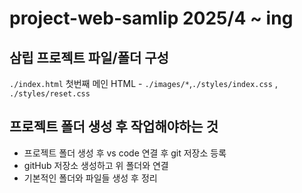 # project-web-samlip 2025/4 ~ ing
## 삼립 프로젝트 파일/폴더 구성
`./index.html` 첫번째 메인 HTML - `./images/*`,`./styles/index.css` , `./styles/reset.css`
## 프로젝트 폴더 생성 후 작업해야하는 것
* 프로젝트 폴더 생성 후 vs code 연결 후 git 저장소 등록
* gitHub 저장소 생성하고 위 폴더와 연결
* 기본적인 폴더와 파일들 생성 후 정리
